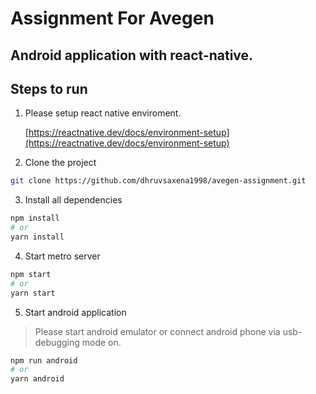 # Assignment For Avegen

## Android application with react-native.

## Steps to run

1. Please setup react native enviroment.

   [https://reactnative.dev/docs/environment-setup](https://reactnative.dev/docs/environment-setup)

2. Clone the project
```bash
git clone https://github.com/dhruvsaxena1998/avegen-assignment.git
```
3. Install all dependencies
```bash
npm install
# or 
yarn install
```
4. Start metro server
```bash
npm start
# or 
yarn start
```
5. Start android application
> Please start android emulator or connect android phone via usb-debugging mode on.
```bash
npm run android
# or
yarn android
```
